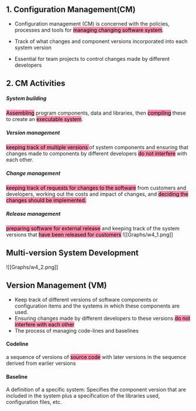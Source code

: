 ## 1. Configuration Management(CM)

- Configuration management (CM) is concerned with the policies, processes and tools for <mark style="background: #FF5582A6;">managing changing software system</mark>.

- Track of what changes and component versions incorporated into each system version
- Essential for team projects to control changes made by different developers


## 2. CM Activities
##### System building 
<mark style="background: #FF5582A6;">Assembling</mark> program components, data and libraries, then <mark style="background: #FF5582A6;">compiling</mark> these to create an <mark style="background: #FF5582A6;">executable system</mark>.

##### Version management
<mark style="background: #FF5582A6;">keeping track of multiple versions </mark>of system components and ensuring that changes made to components by different developers <mark style="background: #FF5582A6;">do not interfere</mark> with each other.

##### Change management
<mark style="background: #FF5582A6;">keeping track of requests for changes to the software</mark> from customers and developers,
working out the costs and impact of changes, and <mark style="background: #FF5582A6;">deciding the changes should be implemented.
</mark>

##### Release management
<mark style="background: #FF5582A6;">preparing software for external release</mark> and keeping track of the system versions that <mark style="background: #FF5582A6;">have been released for customers</mark>
![[Graphs/w4_1.png]]


## Multi-version System Development

![[Graphs/w4_2.png]]



## Version Management (VM)

- Keep track of different versions of software components or configuration items and the systems in which these components are used.
- Ensuring changes made by different developers to these versions <mark style="background: #FF5582A6;">do not interfere with each other</mark>
- The process of managing code-lines and baselines
#### Codeline
a sequence of versions of <mark style="background: #FF5582A6;">source code</mark> with later versions in the sequence derived from earlier versions

#### Baseline
A definition of a specific system:
Specifies the component version that are included in the system plus a specification of the libraries used, configuration files, etc.
